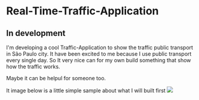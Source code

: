 # Real-Time-Traffic-Application

## In development

I'm developing a cool Traffic-Application to show the traffic public transport in São Paulo city. 
It have been excited to me because I use public transport every single day. So It very nice 
can for my own build something that show how the traffic works. 

Maybe it can be helpul for someone too. 

It image below is a little simple sample about what I will built first
![](https://uploaddeimagens.com.br/images/000/773/834/original/real_time_traffic_application.jpg?1478904728)



